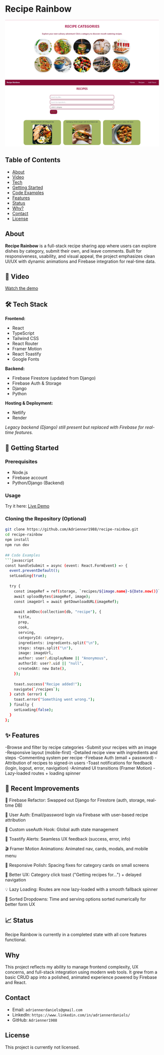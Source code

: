 # Recipe Rainbow 
![Project Screenshot](src/images/RecipeRainbow.png)
![Project Screenshot](src/images/RecipeRainbow1.png)

## Table of Contents
- [About](#about)
- [Video](#video)
- [Tech](#tech)
- [Getting Started](#getting-started)
- [Code Examples](#code-examples)
- [Features](#features)
- [Status](#status)
- [Why?](#why)
- [Contact](#contact)
- [License](#license)

## About
**Recipe Rainbow** is a full-stack recipe sharing app where users can explore dishes by category, submit their own, and leave comments. Built for responsiveness, usability, and visual appeal, the project emphasizes clean UI/UX with dynamic animations and Firebase integration for real-time data.

## 🎥 Video
[Watch the demo](https://drive.google.com/file/d/14dXzJiPp_9B2hRA9IOCMb-6wyfjHAqwh/view?usp=drive_link)

## 🛠 Tech Stack

**Frontend:**
- React
- TypeScript
- Tailwind CSS
- React Router
- Framer Motion
- React Toastify
- Google Fonts

**Backend:**
- Firebase Firestore (updated from Django)
- Firebase Auth & Storage
- Django 
- Python

**Hosting & Deployment:**
- Netlify
- Render

*Legacy backend (Django) still present but replaced with Firebase for real-time features.*


## 🚀 Getting Started

### Prerequisites
- Node.js
- Firebase account
- Python/Django (Backend)

### Usage
Try it here: [Live Demo](https://reciperainbow.netlify.app/)

### Cloning the Repository (Optional)
```bash
git clone https://github.com/Adrienner1988/recipe-rainbow.git
cd recipe-rainbow
npm install
npm run dev

## Code Examples
```javascript
const handleSubmit = async (event: React.FormEvent) => {
  event.preventDefault();
  setLoading(true);

  try {
    const imageRef = ref(storage, `recipes/${image.name}-${Date.now()}`);
    await uploadBytes(imageRef, image);
    const imageUrl = await getDownloadURL(imageRef);

    await addDoc(collection(db, "recipe"), {
      title,
      prep,
      cook,
      serving,
      categoryId: category,
      ingredients: ingredients.split("\n"),
      steps: steps.split("\n"),
      image: imageUrl,
      author: user?.displayName || "Anonymous",
      authorId: user?.uid || "null",
      createdAt: new Date(),
    });

    toast.success("Recipe added!");
    navigate(`/recipes`);
  } catch (error) {
    toast.error("Something went wrong.");
  } finally {
    setLoading(false);
  }
};


```

## ✨ Features
-Browse and filter by recipe categories
-Submit your recipes with an image
-Responsive layout (mobile-first)
-Detailed recipe view with ingredients and steps
-Commenting system per recipe
-Firebase Auth (email + password)
-Attribution of recipes to signed-in users
-Toast notifications for feedback (login, logout, error, navigation)
-Animated UI transitions (Framer Motion)
-Lazy-loaded routes + loading spinner


## 🔧 Recent Improvements
🔁 Firebase Refactor: Swapped out Django for Firestore (auth, storage, real-time DB)

👥 User Auth: Email/password login via Firebase with user-based recipe attribution

🔐 Custom useAuth Hook: Global auth state management

🍞 Toastify Alerts: Seamless UX feedback (success, error, info)

🎬 Framer Motion Animations: Animated nav, cards, modals, and mobile menu

📱 Responsive Polish: Spacing fixes for category cards on small screens

🧭 Better UX: Category click toast ("Getting recipes for…") + delayed navigation

💡 Lazy Loading: Routes are now lazy-loaded with a smooth fallback spinner

🔢 Sorted Dropdowns: Time and serving options sorted numerically for better form UX


## 📈 Status
Recipe Rainbow is currently in a completed state with all core features functional. 

## Why
This project reflects my ability to manage frontend complexity, UX concerns, and full-stack integration using modern web tools. It grew from a basic CRUD app into a polished, animated experience powered by Firebase and React.


## Contact
- Email: `adriennerdaniels@gmail.com`
- LinkedIn: `https://www.linkedin.com/in/adriennerdaniels/`
- GitHub: `Adrienner1988`

## License
This project is currently not licensed.
